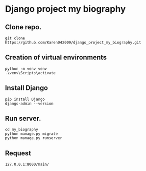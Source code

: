 # Django project my biography
## Clone repo.
```
git clone https://github.com/Karen042009/django_project_my_biography.git
```
## Creation of virtual environments 
```
python -m venv venv
.\venv\Scripts\activate
```
## Install Django
```
pip install Django
django-admin --version
```
## Run server. 
```
cd my_biography
python manage.py migrate  
python manage.py runserver
```
## Request
```
127.0.0.1:8000/main/
```
